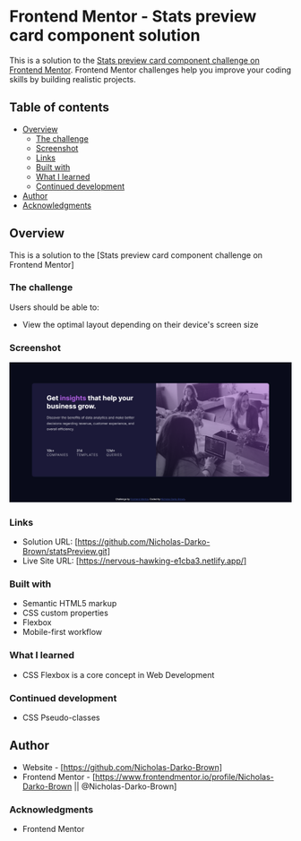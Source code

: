 # Frontend Mentor - Stats preview card component solution

This is a solution to the [Stats preview card component challenge on Frontend Mentor](https://www.frontendmentor.io/challenges/stats-preview-card-component-8JqbgoU62). Frontend Mentor challenges help you improve your coding skills by building realistic projects.

## Table of contents

- [Overview](#overview)
  - [The challenge](#the-challenge)
  - [Screenshot](#screenshot)
  - [Links](#links)
  - [Built with](#built-with)
  - [What I learned](#what-i-learned)
  - [Continued development](#continued-development)
- [Author](#author)
- [Acknowledgments](#acknowledgments)


## Overview

This is a solution to the [Stats preview card component challenge on Frontend Mentor]

### The challenge

Users should be able to:

- View the optimal layout depending on their device's screen size

### Screenshot

![](./my-screenshot.png)

### Links

- Solution URL: [https://github.com/Nicholas-Darko-Brown/statsPreview.git]
- Live Site URL: [https://nervous-hawking-e1cba3.netlify.app/]

### Built with

- Semantic HTML5 markup
- CSS custom properties
- Flexbox
- Mobile-first workflow

### What I learned

- CSS Flexbox is a core concept in Web Development

### Continued development

- CSS Pseudo-classes

## Author

- Website - [https://github.com/Nicholas-Darko-Brown]
- Frontend Mentor - [https://www.frontendmentor.io/profile/Nicholas-Darko-Brown || @Nicholas-Darko-Brown]

### Acknowledgments

- Frontend Mentor
